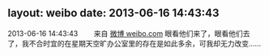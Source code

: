 layout: weibo
date: 2013-06-16 14:43:43
---
2013-06-16 14:43:43  &nbsp;&nbsp;&nbsp;&nbsp;&nbsp;&nbsp; 来自 <a href="http://weibo.com/" rel="nofollow">微博 weibo.com</a>
眼看他们来了，眼看他们去了，我不合时宜的在星期天空旷办公室里的存在是如此多余，可我却无力改变…… ​​​
